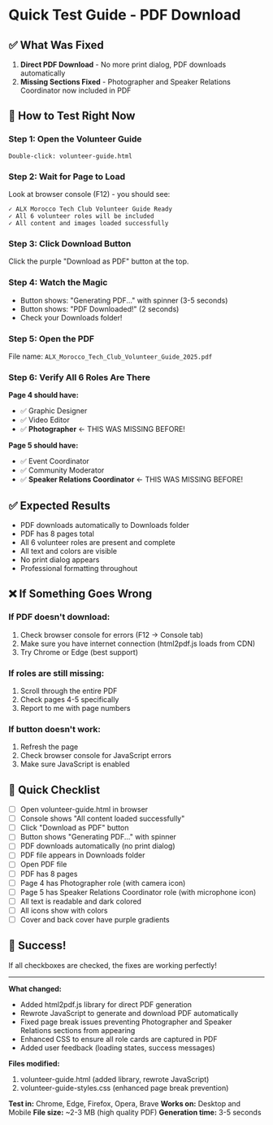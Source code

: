 # Quick Test Guide - PDF Download

## ✅ What Was Fixed

1. **Direct PDF Download** - No more print dialog, PDF downloads automatically
2. **Missing Sections Fixed** - Photographer and Speaker Relations Coordinator now included in PDF

## 🚀 How to Test Right Now

### Step 1: Open the Volunteer Guide

```
Double-click: volunteer-guide.html
```

### Step 2: Wait for Page to Load

Look at browser console (F12) - you should see:

```
✓ ALX Morocco Tech Club Volunteer Guide Ready
✓ All 6 volunteer roles will be included
✓ All content and images loaded successfully
```

### Step 3: Click Download Button

Click the purple "Download as PDF" button at the top.

### Step 4: Watch the Magic

- Button shows: "Generating PDF..." with spinner (3-5 seconds)
- Button shows: "PDF Downloaded!" (2 seconds)
- Check your Downloads folder!

### Step 5: Open the PDF

File name: `ALX_Morocco_Tech_Club_Volunteer_Guide_2025.pdf`

### Step 6: Verify All 6 Roles Are There

**Page 4 should have:**

- ✅ Graphic Designer
- ✅ Video Editor
- ✅ **Photographer** ← THIS WAS MISSING BEFORE!

**Page 5 should have:**

- ✅ Event Coordinator
- ✅ Community Moderator
- ✅ **Speaker Relations Coordinator** ← THIS WAS MISSING BEFORE!

## ✅ Expected Results

- PDF downloads automatically to Downloads folder
- PDF has 8 pages total
- All 6 volunteer roles are present and complete
- All text and colors are visible
- No print dialog appears
- Professional formatting throughout

## ❌ If Something Goes Wrong

### If PDF doesn't download:

1. Check browser console for errors (F12 → Console tab)
2. Make sure you have internet connection (html2pdf.js loads from CDN)
3. Try Chrome or Edge (best support)

### If roles are still missing:

1. Scroll through the entire PDF
2. Check pages 4-5 specifically
3. Report to me with page numbers

### If button doesn't work:

1. Refresh the page
2. Check browser console for JavaScript errors
3. Make sure JavaScript is enabled

## 📝 Quick Checklist

- [ ] Open volunteer-guide.html in browser
- [ ] Console shows "All content loaded successfully"
- [ ] Click "Download as PDF" button
- [ ] Button shows "Generating PDF..." with spinner
- [ ] PDF downloads automatically (no print dialog)
- [ ] PDF file appears in Downloads folder
- [ ] Open PDF file
- [ ] PDF has 8 pages
- [ ] Page 4 has Photographer role (with camera icon)
- [ ] Page 5 has Speaker Relations Coordinator role (with microphone icon)
- [ ] All text is readable and dark colored
- [ ] All icons show with colors
- [ ] Cover and back cover have purple gradients

## 🎉 Success!

If all checkboxes are checked, the fixes are working perfectly!

---

**What changed:**

- Added html2pdf.js library for direct PDF generation
- Rewrote JavaScript to generate and download PDF automatically
- Fixed page break issues preventing Photographer and Speaker Relations sections from appearing
- Enhanced CSS to ensure all role cards are captured in PDF
- Added user feedback (loading states, success messages)

**Files modified:**

1. volunteer-guide.html (added library, rewrote JavaScript)
2. volunteer-guide-styles.css (enhanced page break prevention)

**Test in:** Chrome, Edge, Firefox, Opera, Brave
**Works on:** Desktop and Mobile
**File size:** ~2-3 MB (high quality PDF)
**Generation time:** 3-5 seconds
